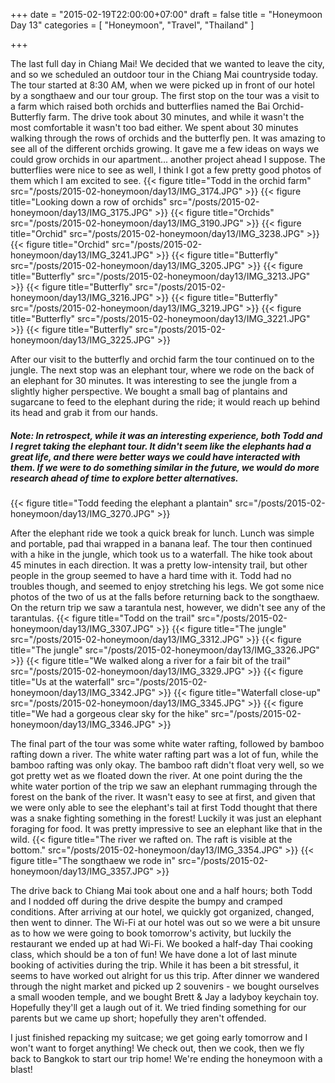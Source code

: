 +++
date = "2015-02-19T22:00:00+07:00"
draft = false
title = "Honeymoon Day 13"
categories = [ "Honeymoon", "Travel", "Thailand" ]

+++

The last full day in Chiang Mai! We decided that we wanted to leave the city, and so we scheduled an outdoor tour in the Chiang Mai countryside today. The tour started at 8:30 AM, when we were picked up in front of our hotel by a songthaew and our tour group. The first stop on the tour was a visit to a farm which raised both orchids and butterflies named the Bai Orchid-Butterfly farm. The drive took about 30 minutes, and while it wasn't the most comfortable it wasn't too bad either. We spent about 30 minutes walking through the rows of orchids and the butterfly pen. It was amazing to see all of the different orchids growing. It gave me a few ideas on ways we could grow orchids in our apartment... another project ahead I suppose. The butterflies were nice to see as well, I think I got a few pretty good photos of them which I am excited to see.
{{< figure title="Todd in the orchid farm" src="/posts/2015-02-honeymoon/day13/IMG_3174.JPG" >}}
{{< figure title="Looking down a row of orchids" src="/posts/2015-02-honeymoon/day13/IMG_3175.JPG" >}}
{{< figure title="Orchids" src="/posts/2015-02-honeymoon/day13/IMG_3190.JPG" >}}
{{< figure title="Orchid" src="/posts/2015-02-honeymoon/day13/IMG_3238.JPG" >}}
{{< figure title="Orchid" src="/posts/2015-02-honeymoon/day13/IMG_3241.JPG" >}}
{{< figure title="Butterfly" src="/posts/2015-02-honeymoon/day13/IMG_3205.JPG" >}}
{{< figure title="Butterfly" src="/posts/2015-02-honeymoon/day13/IMG_3213.JPG" >}}
{{< figure title="Butterfly" src="/posts/2015-02-honeymoon/day13/IMG_3216.JPG" >}}
{{< figure title="Butterfly" src="/posts/2015-02-honeymoon/day13/IMG_3219.JPG" >}}
{{< figure title="Butterfly" src="/posts/2015-02-honeymoon/day13/IMG_3221.JPG" >}}
{{< figure title="Butterfly" src="/posts/2015-02-honeymoon/day13/IMG_3225.JPG" >}}

After our visit to the butterfly and orchid farm the tour continued on to the jungle. The next stop was an elephant tour, where we rode on the back of an elephant for 30 minutes. It was interesting to see the jungle from a slightly higher perspective. We bought a small bag of plantains and sugarcane to feed to the elephant during the ride; it would reach up behind its head and grab it from our hands.

##### Note: In retrospect, while it was an interesting experience, both Todd and I regret taking the elephant tour. It didn't seem like the elephants had a great life, and there were better ways we could have interacted with them. If we were to do something similar in the future, we would do more research ahead of time to explore better alternatives.

{{< figure title="Todd feeding the elephant a plantain" src="/posts/2015-02-honeymoon/day13/IMG_3270.JPG" >}}

After the elephant ride we took a quick break for lunch. Lunch was simple and portable, pad thai wrapped in a banana leaf. The tour then continued with a hike in the jungle, which took us to a waterfall. The hike took about 45 minutes in each direction. It was a pretty low-intensity trail, but other people in the group seemed to have a hard time with it. Todd had no troubles though, and seemed to enjoy stretching his legs. We got some nice photos of the two of us at the falls before returning back to the songthaew. On the return trip we saw a tarantula nest, however, we didn't see any of the tarantulas.
{{< figure title="Todd on the trail" src="/posts/2015-02-honeymoon/day13/IMG_3307.JPG" >}}
{{< figure title="The jungle" src="/posts/2015-02-honeymoon/day13/IMG_3312.JPG" >}}
{{< figure title="The jungle" src="/posts/2015-02-honeymoon/day13/IMG_3326.JPG" >}}
{{< figure title="We walked along a river for a fair bit of the trail" src="/posts/2015-02-honeymoon/day13/IMG_3329.JPG" >}}
{{< figure title="Us at the waterfall" src="/posts/2015-02-honeymoon/day13/IMG_3342.JPG" >}}
{{< figure title="Waterfall close-up" src="/posts/2015-02-honeymoon/day13/IMG_3345.JPG" >}}
{{< figure title="We had a gorgeous clear sky for the hike" src="/posts/2015-02-honeymoon/day13/IMG_3346.JPG" >}}

The final part of the tour was some white water rafting, followed by bamboo rafting down a river. The white water rafting part was a lot of fun, while the bamboo rafting was only okay. The bamboo raft didn't float very well, so we got pretty wet as we floated down the river. At one point during the the white water portion of the trip we saw an elephant rummaging through the forest on the bank of the river. It wasn't easy to see at first, and given that we were only able to see the elephant's tail at first Todd thought that there was a snake fighting something in the forest! Luckily it was just an elephant foraging for food. It was pretty impressive to see an elephant like that in the wild.
{{< figure title="The river we rafted on. The raft is visible at the bottom." src="/posts/2015-02-honeymoon/day13/IMG_3354.JPG" >}}
{{< figure title="The songthaew we rode in" src="/posts/2015-02-honeymoon/day13/IMG_3357.JPG" >}}

The drive back to Chiang Mai took about one and a half hours; both Todd and I nodded off during the drive despite the bumpy and cramped conditions. After arriving at our hotel, we quickly got organized, changed, then went to dinner. The Wi-Fi at our hotel was out so we were a bit unsure as to how we were going to book tomorrow's activity, but luckily the restaurant we ended up at had Wi-Fi. We booked a half-day Thai cooking class, which should be a ton of fun! We have done a lot of last minute booking of activities during the trip. While it has been a bit stressful, it seems to have worked out alright for us this trip. After dinner we wandered through the night market and picked up 2 souvenirs - we bought ourselves a small wooden temple, and we bought Brett & Jay a ladyboy keychain toy. Hopefully they'll get a laugh out of it. We tried finding something for our parents but we came up short; hopefully they aren't offended.

I just finished repacking my suitcase; we get going early tomorrow and I won't want to forget anything! We check out, then we cook, then we fly back to Bangkok to start our trip home! We're ending the honeymoon with a blast!

